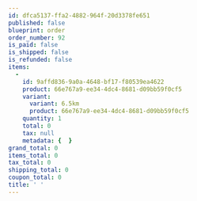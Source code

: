 ```yaml
---
id: dfca5137-ffa2-4882-964f-20d3378fe651
published: false
blueprint: order
order_number: 92
is_paid: false
is_shipped: false
is_refunded: false
items:
  -
    id: 9affd836-9a0a-4648-bf17-f80539ea4622
    product: 66e767a9-ee34-4dc4-8681-d09bb59f0cf5
    variant:
      variant: 6.5km
      product: 66e767a9-ee34-4dc4-8681-d09bb59f0cf5
    quantity: 1
    total: 0
    tax: null
    metadata: {  }
grand_total: 0
items_total: 0
tax_total: 0
shipping_total: 0
coupon_total: 0
title: ' '
---
```

